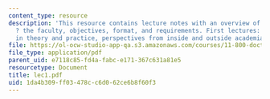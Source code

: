 ```yaml
---
content_type: resource
description: 'This resource contains lecture notes with an overview of the course
  ? the faculty, objectives, format, and requirements. First lectures: Knowledge use
  in theory and practice, perspectives from inside and outside academia.'
file: https://ol-ocw-studio-app-qa.s3.amazonaws.com/courses/11-800-doctoral-research-seminar-knowledge-in-the-public-arena-spring-2007/1da4b309ff03478cc6d062ce6b8f60f3_lec1.pdf
file_type: application/pdf
parent_uid: e7118c85-fd4a-fabc-e171-367c631a81e5
resourcetype: Document
title: lec1.pdf
uid: 1da4b309-ff03-478c-c6d0-62ce6b8f60f3
---
```

